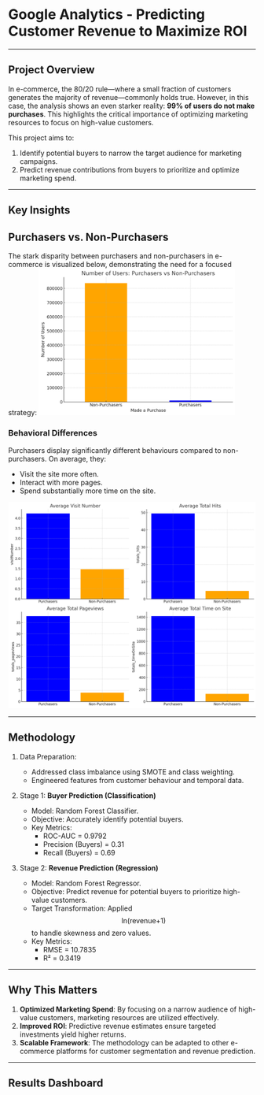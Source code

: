 # Google Analytics - Predicting Customer Revenue to Maximize ROI
---
## Project Overview
In e-commerce, the 80/20 rule—where a small fraction of customers generates the majority of revenue—commonly holds true. However, in this case, the analysis shows an even starker reality: **99% of users do not make purchases**. This highlights the critical importance of optimizing marketing resources to focus on high-value customers.

This project aims to:
1. Identify potential buyers to narrow the target audience for marketing campaigns.
2. Predict revenue contributions from buyers to prioritize and optimize marketing spend.

---

## Key Insights
## Purchasers vs. Non-Purchasers
The stark disparity between purchasers and non-purchasers in e-commerce is visualized below, demonstrating the need for a focused strategy:
<img src="images/number_users.png" width="400">

### Behavioral Differences
Purchasers display significantly different behaviours compared to non-purchasers. On average, they: 
- Visit the site more often.
- Interact with more pages.
- Spend substantially more time on the site.

<img src="images/purcharsesVSnon-purcharsers.png" width="520">

---

## Methodology
1. Data Preparation:
     - Addressed class imbalance using SMOTE and class weighting.
     - Engineered features from customer behaviour and temporal data.

2. Stage 1: **Buyer Prediction (Classification)**
     - Model: Random Forest Classifier.
     - Objective: Accurately identify potential buyers.
     - Key Metrics:
         - ROC-AUC = 0.9792
         - Precision (Buyers) = 0.31
         - Recall (Buyers) = 0.69

3. Stage 2: **Revenue Prediction (Regression)**
    - Model: Random Forest Regressor.
    - Objective: Predict revenue for potential buyers to prioritize high-value customers.
    - Target Transformation: Applied $$\text{ln(revenue+1)}$$ to handle skewness and zero values.
    - Key Metrics:
         - RMSE = 10.7835
         - R² = 0.3419
--- 

## Why This Matters

1. **Optimized Marketing Spend**: By focusing on a narrow audience of high-value customers, marketing resources are utilized effectively.
2. **Improved ROI**: Predictive revenue estimates ensure targeted investments yield higher returns.
3. **Scalable Framework**: The methodology can be adapted to other e-commerce platforms for customer segmentation and revenue prediction.

--- 
## Results Dashboard

